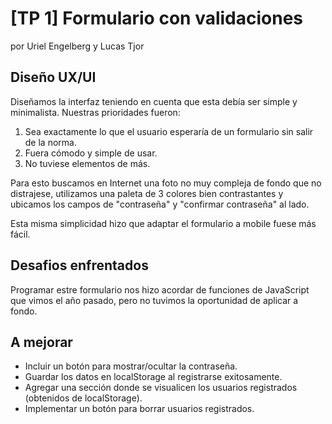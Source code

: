 # [TP 1] Formulario con validaciones

por Uriel Engelberg y Lucas Tjor

## Diseño UX/UI
Diseñamos la interfaz teniendo en cuenta que esta debía ser simple y minimalista. Nuestras prioridades fueron:

1. Sea exactamente lo que el usuario esperaría de un formulario sin salir de la norma.
2. Fuera cómodo y simple de usar.
3. No tuviese elementos de más.

Para esto buscamos en Internet una foto no muy compleja de fondo que no distrajese, utilizamos una paleta de 3 colores bien contrastantes y ubicamos los campos de "contraseña" y "confirmar contraseña" al lado.

Esta misma simplicidad hizo que adaptar el formulario a mobile fuese más fácil.

## Desafios enfrentados

Programar estre formulario nos hizo acordar de funciones de JavaScript que vimos el año pasado, pero no tuvimos la oportunidad de aplicar a fondo.

## A mejorar

* Incluir un botón para mostrar/ocultar la contraseña.
* Guardar los datos en localStorage al registrarse exitosamente.
* Agregar una sección donde se visualicen los usuarios registrados (obtenidos de localStorage).
* Implementar un botón para borrar usuarios registrados.
